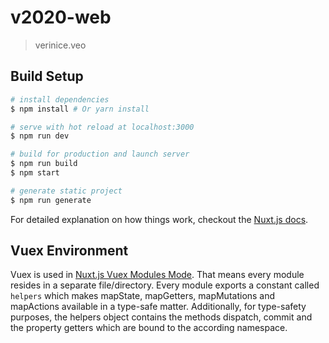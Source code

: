 # v2020-web

> verinice.veo

## Build Setup

```bash
# install dependencies
$ npm install # Or yarn install

# serve with hot reload at localhost:3000
$ npm run dev

# build for production and launch server
$ npm run build
$ npm start

# generate static project
$ npm run generate
```

For detailed explanation on how things work, checkout the [Nuxt.js docs](https://github.com/nuxt/nuxt.js).

## Vuex Environment

Vuex is used in [Nuxt.js Vuex Modules Mode](https://nuxtjs.org/guide/vuex-store#modules-mode).
That means every module resides in a separate file/directory. Every module exports a constant called `helpers` which makes mapState, mapGetters, mapMutations and mapActions
available in a type-safe matter. Additionally, for type-safety purposes, the helpers object contains the methods dispatch, commit and the property getters which are bound
to the according namespace.
